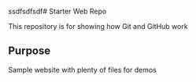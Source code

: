 ssdfsdfsdf# Starter Web Repo

This repository is for showing how Git and GitHub work

## Purpose

Sample website with plenty of files for demos